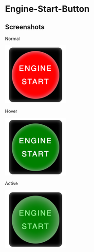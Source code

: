 # Engine-Start-Button

## Screenshots

Normal

<img width="200" src="screenshots-button/enginestartbutton1.png">

Hover

<img width="200" src="screenshots-button/enginestartbutton2.png">

Active

<img width="200" src="screenshots-button/enginestartbutton3.png">
